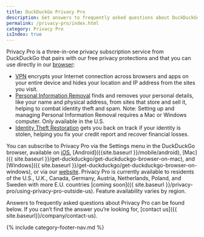 ```yaml
---
title: DuckDuckGo Privacy Pro
description: Get answers to frequently asked questions about DuckDuckGo’s Privacy Pro subscription that includes VPN, Personal Information Removal, and Identity Theft Restoration.
permalink: /privacy-pro/index.html
category: Privacy Pro
isIndex: true
---
```


Privacy Pro is a three-in-one privacy subscription service from DuckDuckGo that pairs with our free privacy protections and that you can use directly in our <a href="{{ site.baseurl }}/get-duckduckgo/does-duckduckgo-make-a-browser">browser</a>:

-   <a href="{{ site.baseurl }}/privacy-pro/vpn">VPN</a> encrypts your Internet connection across browsers and apps on your entire device and hides your location and IP address from the sites you visit.
-   <a href="{{ site.baseurl }}/privacy-pro/personal-information-removal">Personal Information Removal</a> finds and removes your personal details, like your name and physical address, from sites that store and sell it, helping to combat identity theft and spam. Note: Setting up and managing Personal Information Removal requires a Mac or Windows computer. Only available in the U.S.
-   <a href="{{ site.baseurl }}/privacy-pro/identity-theft-restoration">Identity Theft Restoration</a> gets you back on track if your identity is stolen, helping you fix your credit report and recover financial losses.

You can subscribe to Privacy Pro via the Settings menu in the DuckDuckGo browser, available on [iOS]({{site.baseurl}}/mobile/ios), [Android]({{site.baseurl }}/mobile/android), [Mac]({{ site.baseurl }}/get-duckduckgo/get-duckduckgo-browser-on-mac), and [Windows]({{ site.baseurl }}/get-duckduckgo/get-duckduckgo-browser-on-windows), or via our [website](https://duckduckgo.com/pro). Privacy Pro is currently available to residents of the U.S., U.K., Canada, Germany, Austria, Netherlands, Poland, and Sweden with more E.U. countries [coming soon]({{ site.baseurl }}/privacy-pro/using-privacy-pro-outside-us). Feature availability varies by region.

Answers to frequently asked questions about Privacy Pro can be found below. If you can’t find the answer you’re looking for, [contact us]({{ site.baseurl}}/company/contact-us).

{% include category-footer-nav.md %}
